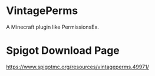 # VintagePerms
A Minecraft plugin like PermissionsEx.

# Spigot Download Page
https://www.spigotmc.org/resources/vintageperms.49971/
